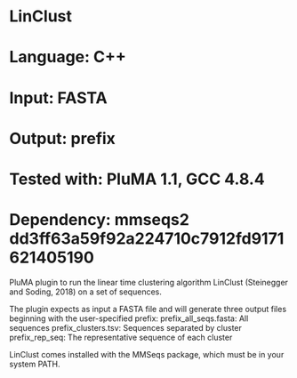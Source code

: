 # LinClust
# Language: C++
# Input: FASTA
# Output: prefix
# Tested with: PluMA 1.1, GCC 4.8.4
# Dependency: mmseqs2 dd3ff63a59f92a224710c7912fd9171621405190

PluMA plugin to run the linear time clustering algorithm LinClust (Steinegger and Soding, 2018)
on a set of sequences.

The plugin expects as input a FASTA file and will generate three output files beginning with the user-specified prefix:
prefix_all_seqs.fasta: All sequences
prefix_clusters.tsv: Sequences separated by cluster
prefix_rep_seq: The representative sequence of each cluster

LinClust comes installed with the MMSeqs package, which must be in your system PATH.
